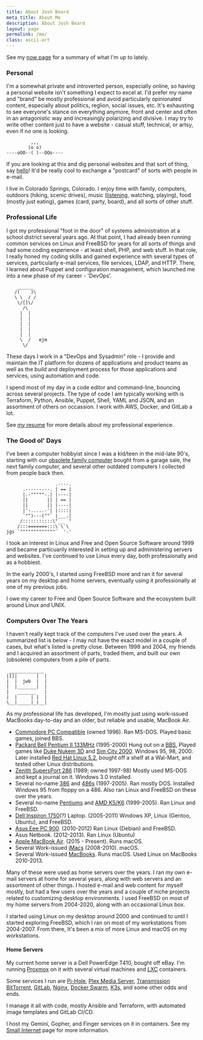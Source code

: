```yaml
---
title: About Josh Beard
meta_title: About Me
description: About Josh Beard
layout: page
permalink: /me/
class: ascii-art
---
```


See my [now page](/now/) for a summary of what I'm up to lately.

### Personal

I'm a somewhat private and introverted person, especially online, so having a
personal website isn't something I expect to excel at. I'd prefer my name and
"brand" be mostly professional and avoid particularly opinionated content,
especially about politics, reglion, social issues, etc. It's exhausting to see
everyone's stance on everything anymore, front and center and often in an
antagonistic way and increasingly polarizing and divisive. I may try to write
other content just to have a website - casual stuff, technical, or artsy, even
if no one is looking.

```ascii-art
         ,,,
        (o o)
----oOO--( )--OOo----
```

If you are looking at this and dig personal websites and that sort of thing,
say [hello](mailto:hello@joshbeard.me)! It'd be really cool to exchange a
"postcard" of sorts with people in e-mail.

I live in Colorado Springs, Colorado. I enjoy time with family, computers,
outdoors (hiking, scenic drives), music
([listening](https://www.last.fm/user/hewbert), watching, playing), food
(mostly just eating), games (card, party, board), and all sorts of other stuff.

### Professional Life

I got my professional "foot in the door" of systems administration at a school
district several years ago. At that point, I had already been running common
services on Linux and FreeBSD for years for all sorts of things and had some
coding experience - at least shell, PHP, and web stuff. In that role, I really
honed my coding skills and gained experience with several types of services,
particularly e-mail services, file services, LDAP, and HTTP. There, I learned
about Puppet and configuration management, which launched me into a new phase of
my career - 'DevOps'.

```ascii-art-right
    ______
   /(    )\
   \ \  / /
    \/[]\/
      /\
     |  |
     |  |
     |  |
     |  |
     |  |
     \  /   ejm
      \/
```

These days I work in a "DevOps and Sysadmin" role - I provide and maintain the
IT platform for dozens of applications and product teams as well as the build and
deployment process for those applications and services, using automation and
code.

I spend most of my day in a code editor and command-line, bouncing across
several projects. The type of code I am typically working with is Terraform,
Python, Ansible, Puppet, Shell, YAML and JSON, and an assortment of others on
occassion. I work with AWS, Docker, and GitLab a lot.

See [my resume](/resume/) for more details about my professional experience.

### The Good ol' Days

I've been a computer hobbyist since I was a kid/teen in the mid-late 90's, starting with
our [obsolete family computer](https://en.wikipedia.org/wiki/Commodore_PC_compatible_systems)
bought from a garage sale, the next family computer, and several other outdated
computers I collected from people back then.

```ascii-art-left
                  .----.
      .---------. | == |
      |.-"""""-.| |----|
      ||       || | == |
      ||       || |----|
      |'-.....-'| |::::|
      `"")---(""` |___.|
     /:::::::::::\" _  "
    /:::=======:::\`\`\
jgs `"""""""""""""`  '-'
```

I took an interest in Linux and Free and Open Source Software around 1999 and
became particuarily interested in setting up and administering servers and
websites. I've continued to use Linux every day, both professionally and as a
hobbiest.

In the early 2000's, I started using FreeBSD more and ran it for several years
on my desktop and home servers, eventually using it professionally at one of my
previous jobs.

I owe my career to Free and Open Source Software and the ecosystem
built around Linux and UNIX.

### Computers Over The Years

I haven't really kept track of the computers I've used over the
years. A summarized list is below - I may not have the exact model in a couple
of cases, but what's listed is pretty close. Between 1998 and 2004, my friends
and I acquired an assortment of parts, traded them, and built our own (obsolete)
computers from a pile of parts.

```ascii-art-right
 _____________
|[]|       |  |
|  |  jwb  |  |
|  |_______|  |
|   _______   |
|  |     | |  |
\__|_____|_|__|
```

As my professional life has developed, I'm mostly just using work-issued
MacBooks day-to-day and an older, but reliable and usable, MacBook Air.

* [Commodore PC Compatible](https://en.wikipedia.org/wiki/Commodore_PC_compatible_systems) (owned 1996). Ran MS-DOS. Played basic games, joined BBS.
* [Packard Bell Pentium II 133MHz](http://pbplanet.info/wiki/index.php/Multimedia_D136) (1995-2000) Hung out on a [BBS](https://en.wikipedia.org/wiki/Bulletin_board_system), Played games like [Duke Nukem 3D](https://en.wikipedia.org/wiki/Duke_Nukem_3D) and [Sim City 2000](https://en.wikipedia.org/wiki/SimCity_2000). Windows 95, 98, 2000. Later installed [Red Hat Linux 5.2](https://www.redhat.com/en/about/press-releases/press-redhatlinux52), bought off a shelf at  a Wal-Mart, and tested other Linux distributions.
* [Zenith SupersPort 286](https://oldcrap.org/2020/10/30/zenith-supersport-286e/) (1989; owned 1997-98) Mostly used MS-DOS and kept a journal on it. Windows 3.0 installed.
* Several no-name [386](https://en.wikipedia.org/wiki/I386) and [486s](https://en.wikipedia.org/wiki/I486) (1997-2005). Ran mostly DOS. Installed Windows 95 from floppy on a 486. Also ran Linux and FreeBSD on these over the years.
* Several no-name [Pentiums](https://en.wikipedia.org/wiki/Pentium_(original)) and [AMD K5/K6](https://en.wikipedia.org/wiki/Advanced_Micro_Devices#CPUs_and_APUs) (1999-2005). Ran Linux and FreeBSD.
* [Dell Inspiron 1750](https://rmromero.blogspot.com/2010/04/dell-inspiron-17-1750-specifications.html)(?) Laptop. (2005-2011) Windows XP, Linux (Gentoo, Ubuntu), and FreeBSD.
* [Asus Eee PC 900](https://en.wikipedia.org/wiki/Asus_Eee_PC#Eee_900_series). (2010-2012) Ran Linux (Debian) and FreeBSD.
* Asus Netbook. (2012-2013). Ran Linux (Ubuntu)
* [Apple MacBook Air](https://en.wikipedia.org/wiki/MacBook_Air). (2015 - Present). Runs macOS.
* Several Work-issued [iMacs](https://en.wikipedia.org/wiki/IMac) (2008-2010). macOS.
* Several Work-issued [MacBooks](https://en.wikipedia.org/wiki/MacBook). Runs macOS. Used Linux on MacBooks 2010-2013.

Many of these were used as home servers over the years. I ran my own e-mail
servers at home for several years, along with web servers and an assortment of
other things. I hosted e-mail and web content for myself mostly, but had a few
users over the years and a couple of niche projects related to customizing
desktop environments. I used FreeBSD on most of my home servers from 2004-2020,
along with an occasional Linux box.

I started using Linux on my desktop around 2000 and continued to until I started
exploring FreeBSD, which I ran on most of my workstations from 2004-2007. From there,
It's been a mix of more Linux and macOS on my workstations.

#### Home Servers

My current home server is a Dell PowerEdge T410, bought off eBay.
I'm running [Proxmox](https://www.proxmox.com/en/) on it with several virtual
machines and [LXC](https://en.wikipedia.org/wiki/LXC)
containers.

Some services I run are [Pi-Hole](https://pi-hole.net/), [Plex Media Server](https://www.plex.tv/),
[Transmission BitTorrent](https://transmissionbt.com/),
[GitLab](https://about.gitlab.com/),
[Nginx](https://nginx.org/),
[Docker Swarm](https://docs.docker.com/engine/swarm/),
[K3s](https://k3s.io/),
and some other odds and ends.

I manage it all with code, mostly Ansible and Terraform, with automated image
templates and GitLab CI/CD.

I host my Gemini, Gopher, and Finger services on it in containers. See my
[Small Internet](/site/small.html) page for more information.
